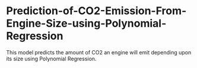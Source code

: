 # Prediction-of-CO2-Emission-From-Engine-Size-using-Polynomial-Regression
This model predicts the amount of CO2 an engine will emit depending upon its size using Polynomial Regression.
